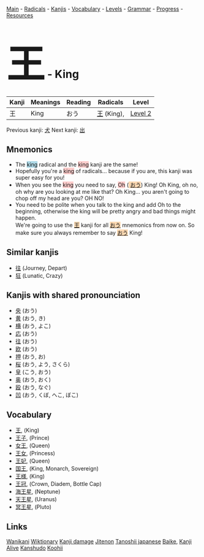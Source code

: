 <style> bigfont {font-size: 100px}</style>
[Main](../README.md) -
[Radicals](../radicals.md) -
[Kanjis](../kanjis.md) -
[Vocabulary](../vocabulary.md) -
[Levels](../levels.md) -
[Grammar](../grammar.md) - 
[Progress](../progress.md) -
[Resources](../resources.md)
# <bigfont> 王</bigfont> - King 

| Kanji | Meanings | Reading | Radicals | Level |
| --- | --- | --- | --- | --- |
| 王 | King | おう | [王](../radicals/王.md) (King),  | [Level 2](../levels/wk_level2.md) |

Previous kanji: [犬](犬.md) Next kanji: [出](出.md) 

## Mnemonics
 * The <span style="background-color:#ADD8E6"> king</span> radical and the <span style="background-color:#ffcccb"> king</span> kanji are the same!
* Hopefully you're a <span style="background-color:#ffcccb"> king</span> of radicals... because if you are, this kanji was super easy for you!
* When you see the <span style="background-color:#ffcccb"> king</span> you need to say, <span style="background-color:#ffcccb"> Oh</span> (<span style="background-color:#fed8b1"> [おう](https://jisho.org/search/おう)</span>) King! Oh King, oh no, oh why are you looking at me like that? Oh King... you aren't going to chop off my head are you? OH NO!
* You need to be polite when you talk to the king and add Oh to the beginning, otherwise the king will be pretty angry and bad things might happen.<br />We're going to use the <span style="background-color:#fed8b1"> [王](https://jisho.org/search/王)</span> kanji for all <span style="background-color:#fed8b1"> [おう](https://jisho.org/search/おう)</span> mnemonics from now on. So make sure you always remember to say <span style="background-color:#fed8b1"> [おう](https://jisho.org/search/おう)</span> King!


## Similar kanjis
 * [往](往.md) (Journey, Depart)
* [狂](狂.md) (Lunatic, Crazy)



## Kanjis with shared pronounciation
 * [央](央.md) (おう)
* [黄](黄.md) (おう, き)
* [横](横.md) (おう, よこ)
* [応](応.md) (おう)
* [往](往.md) (おう)
* [欧](欧.md) (おう)
* [押](押.md) (おう, お)
* [桜](桜.md) (おう, よう, さくら)
* [皇](皇.md) (こう, おう)
* [奥](奥.md) (おう, おく)
* [殴](殴.md) (おう, なぐ)
* [凹](凹.md) (おう, くぼ, へこ, ぼこ)



## Vocabulary
 * [王](../vocabulary/王.md), (King)
* [王子](../vocabulary/王.md), (Prince)
* [女王](../vocabulary/王.md), (Queen)
* [王女](../vocabulary/王.md), (Princess)
* [王妃](../vocabulary/王.md), (Queen)
* [国王](../vocabulary/王.md), (King, Monarch, Sovereign)
* [王様](../vocabulary/王.md), (King)
* [王冠](../vocabulary/王.md), (Crown, Diadem, Bottle Cap)
* [海王星](../vocabulary/王.md), (Neptune)
* [天王星](../vocabulary/王.md), (Uranus)
* [冥王星](../vocabulary/王.md), (Pluto)




## Links 


[Wanikani](https://www.wanikani.com/kanji/王)
[Wiktionary](https://en.wiktionary.org/wiki/王)
[Kanji damage](http://www.kanjidamage.com/kanji/search?utf8=✓&q=王)
[Jitenon](https://jitenon.com/kanji/王)
[Tanoshii japanese](https://www.tanoshiijapanese.com/dictionary/kanji.cfm?k=王)
[Baike](https://baike.baidu.com/item/王),
[Kanji Alive](https://app.kanjialive.com/王)
[Kanshudo](https://www.kanshudo.com/searchmn?q=王)
[Koohii](https://kanji.koohii.com/study/kanji/王)
